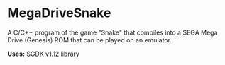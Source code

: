 # MegaDriveSnake
A C/C++ program of the game "Snake" that compiles into a SEGA Mega Drive (Genesis) ROM that can be played on an emulator.

**Uses:** [SGDK v1.12 library](https://github.com/Stephane-D/SGDK)
